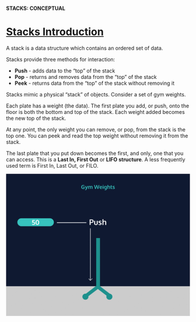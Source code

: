 #### STACKS: CONCEPTUAL
# [Stacks Introduction](https://www.codecademy.com/courses/linear-data-structures/lessons/learn-stacks-general/exercises/stacks-general-intro)
A stack is a data structure which contains an ordered set of data.

Stacks provide three methods for interaction:
* **Push** - adds data to the “top” of the stack
* **Pop** - returns and removes data from the “top” of the stack
* **Peek** - returns data from the “top” of the stack without removing it

Stacks mimic a physical “stack” of objects. 
Consider a set of gym weights.

Each plate has a weight (the data). 
The first plate you add, or push, onto the floor is both the bottom and top of the stack. 
Each weight added becomes the new top of the stack.

At any point, the only weight you can remove, or pop, from the stack is the top one. 
You can peek and read the top weight without removing it from the stack.

The last plate that you put down becomes the first, and only, one that you can access. 
This is a **Last In, First Out** or **LIFO structure**. A less frequently used term is First In, Last Out, or FILO.

<img src="weight_Stacking.webp" widht=600 />
